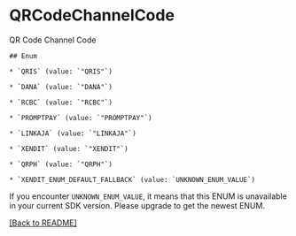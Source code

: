 # QRCodeChannelCode
QR Code Channel Code

    ## Enum
    
    * `QRIS` (value: `"QRIS"`)
    
    * `DANA` (value: `"DANA"`)
    
    * `RCBC` (value: `"RCBC"`)
    
    * `PROMPTPAY` (value: `"PROMPTPAY"`)
    
    * `LINKAJA` (value: `"LINKAJA"`)
    
    * `XENDIT` (value: `"XENDIT"`)
    
    * `QRPH` (value: `"QRPH"`)
    
    * `XENDIT_ENUM_DEFAULT_FALLBACK` (value: `UNKNOWN_ENUM_VALUE`)

If you encounter `UNKNOWN_ENUM_VALUE`, it means that this ENUM is unavailable in your current SDK version. Please upgrade to get the newest ENUM.

[[Back to README]](../../README.md)


